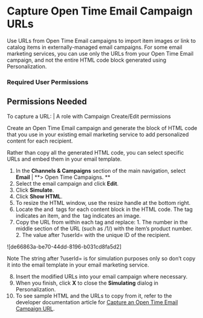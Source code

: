 

# Capture Open Time Email Campaign URLs

Use URLs from Open Time Email campaigns to import item images or link to
catalog items in externally-managed email campaigns. For some email marketing
services, you can use only the URLs from your Open Time Email campaign, and
not the entire HTML code block generated using Personalization.

### Required User Permissions

Permissions Needed  
---  
To capture a URL: | A role with Campaign Create/Edit permissions  
  
Create an Open Time Email campaign and generate the block of HTML code that
you use in your existing email marketing service to add personalized content
for each recipient.

Rather than copy all the generated HTML code, you can select specific URLs and
embed them in your email template.

  1. In the **Channels & Campaigns** section of the main navigation, select **Email** | **> Open Time Campaigns. **
  2. Select the email campaign and click **Edit**.
  3. Click **Simulate**.
  4. Click **Show HTML**.
  5. To resize the HTML window, use the resize handle at the bottom right.
  6. Locate the <a> and <img> tags for each content block in the HTML code. The <a> tag indicates an item, and the <img> tag indicates an image.
  7. Copy the URL from within each tag and replace:
    1. The number in the middle section of the URL (such as /1/) with the item’s product number.
    2. The value after ?userId= with the unique ID of the recipient.

![de66863a-be70-44dd-8196-b031cd8fa5d2]

Note The string after ?userId= is for simulation purposes only so don’t copy
it into the email template in your email marketing service.

  8. Insert the modified URLs into your email campaign where necessary.
  9. When you finish, click **X** to close the **Simulating** dialog in Personalization.
  10. To see sample HTML and the URLs to copy from it, refer to the developer documentation article for [Capture an Open Time Email Campaign URL](https://developer.salesforce.com/docs/marketing/personalization/guide/capture-email-campaign-url.html?q=email%20campaign).

